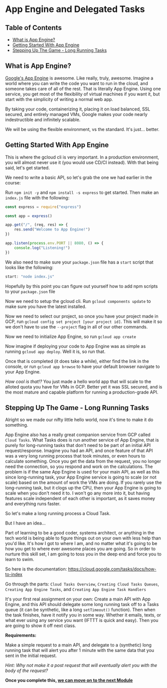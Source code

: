 # App Engine and Delegated Tasks <!-- omit in toc -->

## Table of Contents <!-- omit in toc -->

- [What is App Engine?](#what-is-app-engine)
- [Getting Started With App Engine](#getting-started-with-app-engine)
- [Stepping Up The Game - Long Running Tasks](#stepping-up-the-game---long-running-tasks)

## What is App Engine?

[Google's App Engine](https://www.google.com/search?ei=h15kXYe3FcTO5gKf4K6ADw&q=app+engine&oq=app+engine&gs_l=psy-ab.3..35i39l2j0j0i20i263j0j0i67j0l2j0i67j0.8506.8757..8917...0.2..0.87.154.2......0....1..gws-wiz.......0i71.bV-AceO6qe4&ved=0ahUKEwjHlpObzKHkAhVEp1kKHR-wC_AQ4dUDCAo&uact=5) is awesome. Like really, truly, awesome. Imagine a world where you can write the code you want to run in the cloud, and someone takes care of all of the rest. That is literally App Engine. Using one service, you get most of the flexibility of virtual machines if you want it, but start with the simplicity of writing a normal web app.

By taking your code, containerizing it, placing it on load balanced, SSL secured, and entirely managed VMs, Google makes your code nearly indestructible and infinitely scalable.

We will be using the flexible environment, vs the standard. It's just... better.

## Getting Started With App Engine

This is where the gcloud cli is very important. In a production environment, you will almost never use it (you would use CD/CI instead). With that being said, let's get started.

We need to write a basic API, so let's grab the one we had earlier in the course:

Run `npm init -y` and `npm install -s express` to get started. Then make an `index.js` file with the following:

```js
const express = require("express")

const app = express()

app.get("/", (req, res) => {
    res.send("Welcome to App Engine!")
})

app.listen(process.env.PORT || 8080, () => {
    console.log("Listening!")
})
```

We also need to make sure your `package.json` file has a `start` script that looks like the following:
```js
start: "node index.js"
```

Hopefully by this point you can figure out yourself how to add npm scripts to your `package.json` file

Now we need to setup the gcloud cli. Run `gcloud components update` to make sure you have the latest installed.

Now we need to select our project, so once you have your project made in GCP, run `gcloud config set project [your project id]`. This will make it so we don't have to use the `--project` flag in all of our other commands.

Now we need to initialize App Engine, so run `gcloud app create`

Now imagine if deploying your code to App Engine was as simple as running `gcloud app deploy`. Well it is, so run that.

Once that is completed (it does take a while), either find the link in the console, or run `gcloud app browse` to have your default browser navigate to your App Engine.

_How cool is that!?_ You just made a hello world app that will scale to the alloted quota you have for VMs in GCP. Better yet it was SSL secured, and is the most mature and capable platform for running a production-grade API.

## Stepping Up The Game - Long Running Tasks

Alright so we made our nifty little hello world, now it's time to make it do something.

App Engine also has a really great companion service from GCP called `Cloud Tasks`. What Tasks does is run another service of App Engine, that is purely for long-running tasks that don't need to be part of an initial API request/response. Imagine you had an API, and once feature of that API was a very long running process that took minutes, or even hours to calculate something. Once you get the data from the request, you no longer need the connection, so you respond and work on the calculations. The problem is if the same App Engine is used for your main API, as well as this since long-running task, your App Engine service is going to scale (or not scale) based on the amount of work the VMs are doing. If you rarely use the long-running task, but it clogs up the CPU, then your App Engine is going to scale when you don't need it to. I won't go any more into it, but having features scale independent of each other is important, as it saves money and everything runs faster.

So let's make a long running process a Cloud Task.

But I have an idea...

Part of learning to be a good coder, systems architect, or anything in the tech world is being able to figure things out on your own with less help than you'd like. It's how I got to where I am, and no matter what it's going to be how you get to where ever awesome places you are going. So in order to nurture this skill set, I am going to toss you in the deep end and force you to learn to swim.

So here is the documentation: https://cloud.google.com/tasks/docs/how-to-index

Go through the parts: `Cloud Tasks Overview`, `Creating Cloud Tasks Queues`, `Creating App Engine Tasks`, and `Creating App Engine Task Handlers`

It's your first real assignment on your own: Create a main API with App Engine, and this API should delegate some long running task off to a Tasks queue (it can be synthetic, like a long `setTimeout()` function). Then when the task finishes, have it notify you in some way. Whether it emails, texts, or what ever using any service you want (IFTTT is quick and easy). Then you are going to show it off next class.

**Requirements:**

Make a simple request to a main API, and delegate to a (synthetic) long running task that will alert you after 1 minute with the same data that you sent in the initial request.

_Hint: Why not make it a post request that will eventually alert you with the body of the request?_

**Once you complete this, [we can move on to the next Module](../06-docker_intro)**
